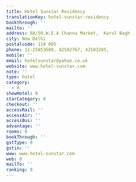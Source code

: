 ```yaml
---
title: Hotel Sunstar Residency
translationKey: hotel-sunstar-residency
bookthrough: ''
mailto: ''
address: 8A/50,W.E.A Channa Market,  Karol Bagh
city: New Delhi
postalcode: 110 005
phone: 11-25853688, 42502767, 42503285,
mobile: ''
email: hotelsunstar@yahoo.co.uk
website: www.hotel-sunstar.com
note: ''
type: hotel
category:
  - H
showHotel: 0
starCategory: 0
checkout: ''
accessRail: ''
accessAir: ''
accessBus: ''
advantage: ''
rooms: 0
bookThrough: ''
gstType: 0
gstin: ''
www: www.hotel-sunstar.com
web: 0
mailTo: ''
ranking: 0
---
```







